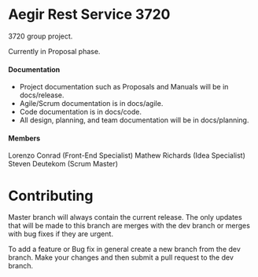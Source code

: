 # Aegir Rest Service 3720

3720 group project.

Currently in Proposal phase.

#### Documentation
* Project documentation such as Proposals and Manuals will be in docs/release.
* Agile/Scrum documentation is in docs/agile.
* Code documentation is in docs/code.
* All design, planning, and team documentation will be in docs/planning.

#### Members
Lorenzo Conrad (Front-End Specialist)
Mathew Richards (Idea Specialist)
Steven Deutekom (Scrum Master)

# Contributing

Master branch will always contain the current release. The only updates that will be made to this branch are merges with the dev branch or merges with bug fixes if they are urgent.

To add a feature or Bug fix in general create a new branch from the dev branch. Make your changes and then submit a pull request to the dev branch.
